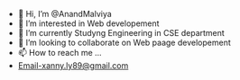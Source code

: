 - 👋 Hi, I’m @AnandMalviya
- 👀 I’m interested in Web developement
- 🌱 I’m currently Studyng Engineering in CSE department 
- 💞️ I’m looking to collaborate on Web paage developement
- 📫 How to reach me ...
- Email-xanny.ly89@gmail.com

<!---
AnandMalviya/AnandMalviya is a ✨ special ✨ repository because its `README.md` (this file) appears on your GitHub profile.
You can click the Preview link to take a look at your changes.
--->
